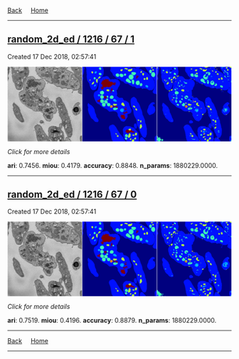 
[Back](..)&nbsp;&nbsp;&nbsp;&nbsp;&nbsp;[Home](https://leapmanlab.github.io/snapshots)

---

<div class="summary"><a href="1"><h2>random_2d_ed / 1216 / 67 / 1</h2></a><p>Created 17 Dec 2018, 02:57:41
</p><a href="1"><img src="1/media/summary.png" align="center"></a><p>
<i>Click for more details</i>
</p></div>

**ari**: 0.7456. **miou**: 0.4179. **accuracy**: 0.8848. **n_params**: 1880229.0000. 

---

<div class="summary"><a href="0"><h2>random_2d_ed / 1216 / 67 / 0</h2></a><p>Created 17 Dec 2018, 02:57:41
</p><a href="0"><img src="0/media/summary.png" align="center"></a><p>
<i>Click for more details</i>
</p></div>

**ari**: 0.7519. **miou**: 0.4196. **accuracy**: 0.8879. **n_params**: 1880229.0000. 

---

[Back](..)&nbsp;&nbsp;&nbsp;&nbsp;&nbsp;[Home](https://leapmanlab.github.io/snapshots)

---